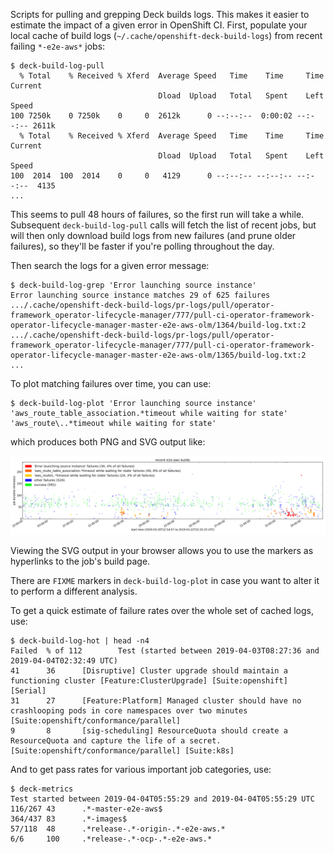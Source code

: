 Scripts for pulling and grepping Deck builds logs.
This makes it easier to estimate the impact of a given error in OpenShift CI.
First, populate your local cache of build logs (`~/.cache/openshift-deck-build-logs`) from recent failing `*-e2e-aws*` jobs:

```console
$ deck-build-log-pull
  % Total    % Received % Xferd  Average Speed   Time    Time     Time  Current
                                 Dload  Upload   Total   Spent    Left  Speed
100 7250k    0 7250k    0     0  2612k      0 --:--:--  0:00:02 --:--:-- 2611k
  % Total    % Received % Xferd  Average Speed   Time    Time     Time  Current
                                 Dload  Upload   Total   Spent    Left  Speed
100  2014  100  2014    0     0   4129      0 --:--:-- --:--:-- --:--:--  4135
...
```

This seems to pull 48 hours of failures, so the first run will take a while.
Subsequent `deck-build-log-pull` calls will fetch the list of recent jobs, but will then only download build logs from new failures (and prune older failures), so they'll be faster if you're polling throughout the day.

Then search the logs for a given error message:

```console
$ deck-build-log-grep 'Error launching source instance'
Error launching source instance matches 29 of 625 failures
.../.cache/openshift-deck-build-logs/pr-logs/pull/operator-framework_operator-lifecycle-manager/777/pull-ci-operator-framework-operator-lifecycle-manager-master-e2e-aws-olm/1364/build-log.txt:2
.../.cache/openshift-deck-build-logs/pr-logs/pull/operator-framework_operator-lifecycle-manager/777/pull-ci-operator-framework-operator-lifecycle-manager-master-e2e-aws-olm/1365/build-log.txt:2
...
```

To plot matching failures over time, you can use:

```console
$ deck-build-log-plot 'Error launching source instance' 'aws_route_table_association.*timeout while waiting for state' 'aws_route\..*timeout while waiting for state'
```

which produces both PNG and SVG output like:

![](deck-build-log.png)

Viewing the SVG output in your browser allows you to use the markers as hyperlinks to the job's build page. 

There are `FIXME` markers in `deck-build-log-plot` in case you want to alter it to perform a different analysis.

To get a quick estimate of failure rates over the whole set of cached logs, use:

```console
$ deck-build-log-hot | head -n4
Failed  % of 112        Test (started between 2019-04-03T08:27:36 and 2019-04-04T02:32:49 UTC)
41      36      [Disruptive] Cluster upgrade should maintain a functioning cluster [Feature:ClusterUpgrade] [Suite:openshift] [Serial]
31      27      [Feature:Platform] Managed cluster should have no crashlooping pods in core namespaces over two minutes [Suite:openshift/conformance/parallel]
9       8       [sig-scheduling] ResourceQuota should create a ResourceQuota and capture the life of a secret. [Suite:openshift/conformance/parallel] [Suite:k8s]
```

And to get pass rates for various important job categories, use:

```console
$ deck-metrics
Test started between 2019-04-04T05:55:29 and 2019-04-04T05:55:29 UTC
116/267 43      .*-master-e2e-aws$
364/437 83      .*-images$
57/118  48      .*release-.*-origin-.*-e2e-aws.*
6/6     100     .*release-.*-ocp-.*-e2e-aws.*
```
